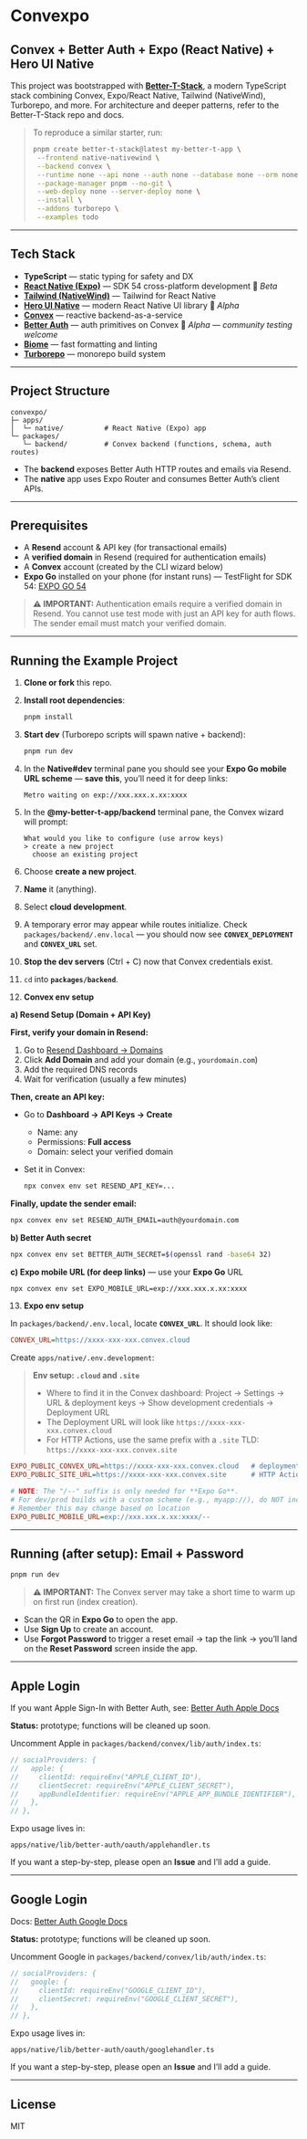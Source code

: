 # Convexpo

## Convex + Better Auth + Expo (React Native) + Hero UI Native

This project was bootstrapped with **[Better-T-Stack](https://github.com/AmanVarshney01/create-better-t-stack)**, a modern TypeScript stack combining Convex, Expo/React Native, Tailwind (NativeWind), Turborepo, and more. For architecture and deeper patterns, refer to the Better-T-Stack repo and docs.

> To reproduce a similar starter, run:
>
> ```bash
> pnpm create better-t-stack@latest my-better-t-app \
>  --frontend native-nativewind \
>  --backend convex \
>  --runtime none --api none --auth none --database none --orm none --db-setup none \
>  --package-manager pnpm --no-git \
>  --web-deploy none --server-deploy none \
>  --install \
>  --addons turborepo \
>  --examples todo
> ```

---

## Tech Stack

* **TypeScript** — static typing for safety and DX
* **[React Native (Expo)](https://expo.dev/)** — SDK 54 cross-platform development 🚧 *Beta*
* **[Tailwind (NativeWind)](https://www.nativewind.dev/)** — Tailwind for React Native
* **[Hero UI Native](https://github.com/heroui-inc/heroui-native)** — modern React Native UI library 🚧 *Alpha*
* **[Convex](https://docs.convex.dev/)** — reactive backend-as-a-service
* **[Better Auth](https://convex-better-auth.netlify.app/)** — auth primitives on Convex 🚧 *Alpha — community testing welcome*
* **[Biome](https://biomejs.dev/)** — fast formatting and linting
* **[Turborepo](https://turbo.build/repo/docs)** — monorepo build system

---

## Project Structure

```text
convexpo/
├─ apps/
│  └─ native/          # React Native (Expo) app
└─ packages/
   └─ backend/         # Convex backend (functions, schema, auth routes)
```

* The **backend** exposes Better Auth HTTP routes and emails via Resend.
* The **native** app uses Expo Router and consumes Better Auth’s client APIs.

---

## Prerequisites

* A **Resend** account & API key (for transactional emails)
* A **verified domain** in Resend (required for authentication emails)
* A **Convex** account (created by the CLI wizard below)
* **Expo Go** installed on your phone (for instant runs) — TestFlight for SDK 54: [EXPO GO 54](https://testflight.apple.com/join/GZJxxfUU)

> **⚠️ IMPORTANT:** Authentication emails require a verified domain in Resend. You cannot use test mode with just an API key for auth flows. The sender email must match your verified domain.

---

## Running the Example Project

1. **Clone or fork** this repo.

2. **Install root dependencies**:

   ```bash
   pnpm install
   ```

3. **Start dev** (Turborepo scripts will spawn native + backend):

   ```bash
   pnpm run dev
   ```

4. In the **Native#dev** terminal pane you should see your **Expo Go mobile URL scheme** — **save this**, you’ll need it for deep links:

   ```
   Metro waiting on exp://xxx.xxx.x.xx:xxxx
   ```

5. In the **@my-better-t-app/backend** terminal pane, the Convex wizard will prompt:

   ```
   What would you like to configure (use arrow keys)
   > create a new project
     choose an existing project
   ```

6. Choose **create a new project**.

7. **Name** it (anything).

8. Select **cloud development**.

9. A temporary error may appear while routes initialize. Check `packages/backend/.env.local` — you should now see **`CONVEX_DEPLOYMENT`** and **`CONVEX_URL`** set.

10. **Stop the dev servers** (Ctrl + C) now that Convex credentials exist.

11. `cd` into **`packages/backend`**.

12. **Convex env setup**

**a) Resend Setup (Domain + API Key)**

**First, verify your domain in Resend:**

1. Go to [Resend Dashboard → Domains](https://resend.com/domains)
2. Click **Add Domain** and add your domain (e.g., `yourdomain.com`)
3. Add the required DNS records
4. Wait for verification (usually a few minutes)

**Then, create an API key:**

* Go to **Dashboard → API Keys → Create**

  * Name: any
  * Permissions: **Full access**
  * Domain: select your verified domain
* Set it in Convex:

  ```bash
  npx convex env set RESEND_API_KEY=...
  ```

**Finally, update the sender email:**

```bash
npx convex env set RESEND_AUTH_EMAIL=auth@yourdomain.com
```

**b) Better Auth secret**

```bash
npx convex env set BETTER_AUTH_SECRET=$(openssl rand -base64 32)
```

**c) Expo mobile URL (for deep links)** — use your **Expo Go** URL

```bash
npx convex env set EXPO_MOBILE_URL=exp://xxx.xxx.x.xx:xxxx
```

13. **Expo env setup**

In `packages/backend/.env.local`, locate **`CONVEX_URL`**. It should look like:

```ini
CONVEX_URL=https://xxxx-xxx-xxx.convex.cloud
```


Create `apps/native/.env.development`:

> **Env setup: `.cloud` and `.site`**
> - Where to find it in the Convex dashboard: Project → Settings → URL & deployment keys → Show development credentials → Deployment URL
> - The Deployment URL will look like `https://xxxx-xxx-xxx.convex.cloud`
> - For HTTP Actions, use the same prefix with a `.site` TLD: `https://xxxx-xxx-xxx.convex.site`

```ini
EXPO_PUBLIC_CONVEX_URL=https://xxxx-xxx-xxx.convex.cloud   # deployment URL
EXPO_PUBLIC_SITE_URL=https://xxxx-xxx-xxx.convex.site      # HTTP Actions URL

# NOTE: The "/--" suffix is only needed for **Expo Go**.
# For dev/prod builds with a custom scheme (e.g., myapp://), do NOT include /--
# Remember this may change based on location
EXPO_PUBLIC_MOBILE_URL=exp://xxx.xxx.x.xx:xxxx/--
```

---

## Running (after setup): Email + Password

```bash
pnpm run dev
```

> **⚠️ IMPORTANT:** The Convex server may take a short time to warm up on first run (index creation).

* Scan the QR in **Expo Go** to open the app.
* Use **Sign Up** to create an account.
* Use **Forgot Password** to trigger a reset email → tap the link → you’ll land on the **Reset Password** screen inside the app.

---

## Apple Login

If you want Apple Sign-In with Better Auth, see: [Better Auth Apple Docs](https://www.better-auth.com/docs/authentication/apple)

**Status:** prototype; functions will be cleaned up soon.

Uncomment Apple in `packages/backend/convex/lib/auth/index.ts`:

```ts
// socialProviders: {
//   apple: {
//     clientId: requireEnv("APPLE_CLIENT_ID"),
//     clientSecret: requireEnv("APPLE_CLIENT_SECRET"),
//     appBundleIdentifier: requireEnv("APPLE_APP_BUNDLE_IDENTIFIER"),
//   },
// },
```

Expo usage lives in:

```
apps/native/lib/better-auth/oauth/applehandler.ts
```

If you want a step-by-step, please open an **Issue** and I’ll add a guide.

---

## Google Login

Docs: [Better Auth Google Docs](https://www.better-auth.com/docs/authentication/google)

**Status:** prototype; functions will be cleaned up soon.

Uncomment Google in `packages/backend/convex/lib/auth/index.ts`:

```ts
// socialProviders: {
//   google: {
//     clientId: requireEnv("GOOGLE_CLIENT_ID"),
//     clientSecret: requireEnv("GOOGLE_CLIENT_SECRET"),
//   },
// },
```

Expo usage lives in:

```
apps/native/lib/better-auth/oauth/googlehandler.ts
```

If you want a step-by-step, please open an **Issue** and I’ll add a guide.

---

## License

MIT
